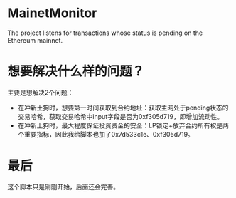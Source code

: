 # MainetMonitor
The project listens for transactions whose status is pending on the Ethereum mainnet.

# 想要解决什么样的问题？
主要是想解决2个问题：
 - 在冲新土狗时，想要第一时间获取到合约地址：获取主网处于pending状态的交易哈希，获取交易哈希中input字段是否为0xf305d719，即增加流动性。
 - 在冲新土狗时，最大程度保证投资资金的安全：LP锁定+放弃合约所有权是两个重要指标，因此我给脚本也加了0x7d533c1e、0xf305d719。

# 最后
这个脚本只是刚刚开始，后面还会完善。
